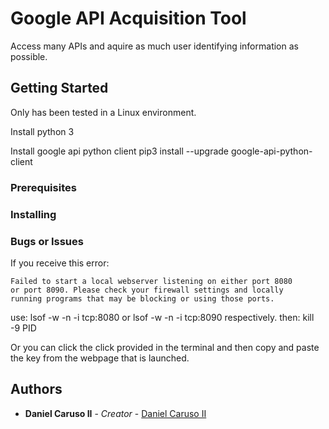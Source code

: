 # Google API Acquisition Tool

Access many APIs and aquire as much user identifying information as possible.

## Getting Started

Only has been tested in a Linux environment.

Install python 3

Install google api python client
pip3 install --upgrade google-api-python-client


### Prerequisites


### Installing


### Bugs or Issues

If you receive this error:
```
Failed to start a local webserver listening on either port 8080
or port 8090. Please check your firewall settings and locally
running programs that may be blocking or using those ports.
```

use: lsof -w -n -i tcp:8080 or lsof -w -n -i tcp:8090 respectively.
then: kill -9 PID

Or you can click the click provided in the terminal and then copy and paste
the key from the webpage that is launched.

## Authors

* **Daniel Caruso II** - *Creator* - [Daniel Caruso II](http://10.90.3.18/dmcaruso)
